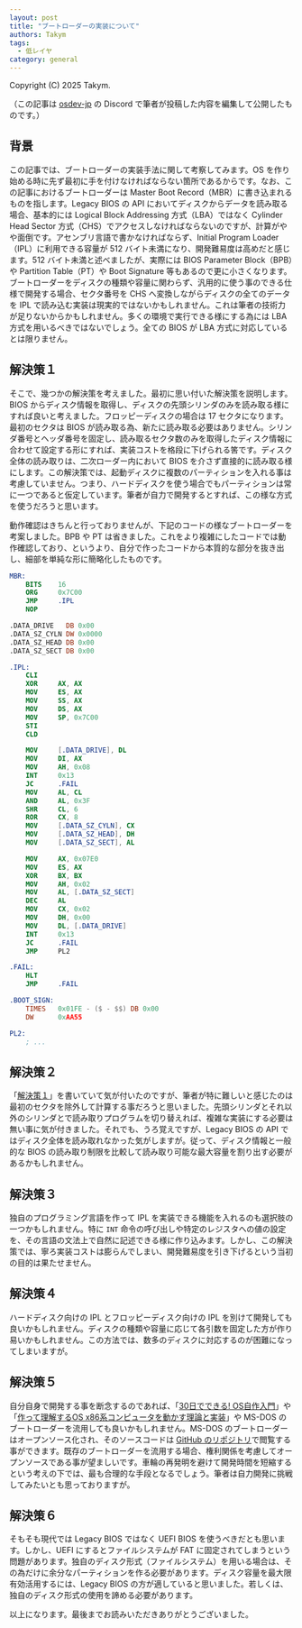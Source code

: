 ```yaml
---
layout: post
title: "ブートローダーの実装について"
authors: Takym
tags:
  - 低レイヤ
category: general
---
```

Copyright (C) 2025 Takym.

（この記事は [osdev-jp](https://osdev.jp) の Discord で筆者が投稿した内容を編集して公開したものです。）

## 背景
この記事では、ブートローダーの実装手法に関して考察してみます。OS を作り始める時に先ず最初に手を付けなければならない箇所であるからです。なお、この記事におけるブートローダーは Master Boot Record（MBR）に書き込まれるものを指します。Legacy BIOS の API においてディスクからデータを読み取る場合、基本的には Logical Block Addressing 方式（LBA）ではなく Cylinder Head Sector 方式（CHS）でアクセスしなければならないのですが、計算がやや面倒です。アセンブリ言語で書かなければならず、Initial Program Loader（IPL）に利用できる容量が 512 バイト未満になり、開発難易度は高めだと感じます。512 バイト未満と述べましたが、実際には BIOS Parameter Block（BPB）や Partition Table（PT）や Boot Signature 等もあるので更に小さくなります。ブートローダーをディスクの種類や容量に関わらず、汎用的に使う事のできる仕様で開発する場合、セクタ番号を CHS へ変換しながらディスクの全てのデータを IPL で読み込む実装は現実的ではないかもしれません。これは筆者の技術力が足りないからかもしれません。多くの環境で実行できる様にする為には LBA 方式を用いるべきではないでしょう。全ての BIOS が LBA 方式に対応しているとは限りません。

## 解決策１<span id="solve_1"></span>
そこで、幾つかの解決策を考えました。最初に思い付いた解決策を説明します。BIOS からディスク情報を取得し、ディスクの先頭シリンダのみを読み取る様にすれば良いと考えました。フロッピーディスクの場合は 17 セクタになります。最初のセクタは BIOS が読み取る為、新たに読み取る必要はありません。シリンダ番号とヘッダ番号を固定し、読み取るセクタ数のみを取得したディスク情報に合わせて設定する形にすれば、実装コストを格段に下げられる筈です。ディスク全体の読み取りは、二次ローダー内において BIOS を介さず直接的に読み取る様にします。この解決策では、起動ディスクに複数のパーティションを入れる事は考慮していません。つまり、ハードディスクを使う場合でもパーティションは常に一つであると仮定しています。筆者が自力で開発するとすれば、この様な方式を使うだろうと思います。

動作確認はきちんと行っておりませんが、下記のコードの様なブートローダーを考案しました。BPB や PT は省きました。これをより複雑にしたコードでは動作確認しており、というより、自分で作ったコードから本質的な部分を抜き出し、細部を単純な形に簡略化したものです。

```nasm
MBR:
	BITS	16
	ORG		0x7C00
	JMP		.IPL
	NOP

.DATA_DRIVE   DB 0x00
.DATA_SZ_CYLN DW 0x0000
.DATA_SZ_HEAD DB 0x00
.DATA_SZ_SECT DB 0x00

.IPL:
	CLI
	XOR		AX, AX
	MOV		ES, AX
	MOV		SS, AX
	MOV		DS, AX
	MOV		SP, 0x7C00
	STI
	CLD

	MOV		[.DATA_DRIVE], DL
	MOV		DI, AX
	MOV		AH, 0x08
	INT		0x13
	JC		.FAIL
	MOV		AL, CL
	AND		AL, 0x3F
	SHR		CL, 6
	ROR		CX, 8
	MOV		[.DATA_SZ_CYLN], CX
	MOV		[.DATA_SZ_HEAD], DH
	MOV		[.DATA_SZ_SECT], AL

	MOV		AX, 0x07E0
	MOV		ES, AX
	XOR		BX, BX
	MOV		AH, 0x02
	MOV		AL, [.DATA_SZ_SECT]
	DEC		AL
	MOV		CX, 0x02
	MOV		DH, 0x00
	MOV		DL, [.DATA_DRIVE]
	INT		0x13
	JC		.FAIL
	JMP		PL2

.FAIL:
	HLT
	JMP		.FAIL

.BOOT_SIGN:
	TIMES	0x01FE - ($ - $$) DB 0x00
	DW		0xAA55

PL2:
	; ...
```

## 解決策２
「[解決策１](#solve_1)」を書いていて気が付いたのですが、筆者が特に難しいと感じたのは最初のセクタを除外して計算する事だろうと思いました。先頭シリンダとそれ以外のシリンダとで読み取りプログラムを切り替えれば、複雑な実装にする必要は無い事に気が付きました。それでも、うろ覚えですが、Legacy BIOS の API ではディスク全体を読み取れなかった気がしますが。従って、ディスク情報と一般的な BIOS の読み取り制限を比較して読み取り可能な最大容量を割り出す必要があるかもしれません。

## 解決策３
独自のプログラミング言語を作って IPL を実装できる機能を入れるのも選択肢の一つかもしれません。特に `INT` 命令の呼び出しや特定のレジスタへの値の設定を、その言語の文法上で自然に記述できる様に作り込みます。しかし、この解決策では、寧ろ実装コストは膨らんでしまい、開発難易度を引き下げるという当初の目的は果たせません。

## 解決策４
ハードディスク向けの IPL とフロッピーディスク向けの IPL を別けて開発しても良いかもしれません。ディスクの種類や容量に応じて各引数を固定した方が作り易いかもしれません。この方法では、数多のディスクに対応するのが困難になってしまいますが。

## 解決策５
自分自身で開発する事を断念するのであれば、「[30日でできる! OS自作入門](https://book.mynavi.jp/ec/products/detail/id=22078)」や「[作って理解するOS x86系コンピュータを動かす理論と実装](https://gihyo.jp/book/2019/978-4-297-10847-2)」や MS-DOS のブートローダーを流用しても良いかもしれません。MS-DOS のブートローダーはオープンソース化され、そのソースコードは [GitHub のリポジトリ](https://github.com/microsoft/MS-DOS/blob/main/v4.0/src/BOOT/MSBOOT.ASM)で閲覧する事ができます。既存のブートローダーを流用する場合、権利関係を考慮してオープンソースである事が望ましいです。車輪の再発明を避けて開発時間を短縮するという考えの下では、最も合理的な手段となるでしょう。筆者は自力開発に挑戦してみたいとも思っておりますが。

## 解決策６
そもそも現代では Legacy BIOS ではなく UEFI BIOS を使うべきだとも思います。しかし、UEFI にするとファイルシステムが FAT に固定されてしまうという問題があります。独自のディスク形式（ファイルシステム）を用いる場合は、その為だけに余分なパーティションを作る必要があります。ディスク容量を最大限有効活用するには、Legacy BIOS の方が適していると思いました。若しくは、独自のディスク形式の使用を諦める必要があります。

以上になります。最後までお読みいただきありがとうございました。
